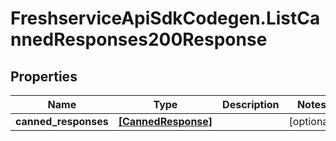 # FreshserviceApiSdkCodegen.ListCannedResponses200Response

## Properties

| Name                 | Type                                      | Description | Notes      |
| -------------------- | ----------------------------------------- | ----------- | ---------- |
| **canned_responses** | [**[CannedResponse]**](CannedResponse.md) |             | [optional] |
